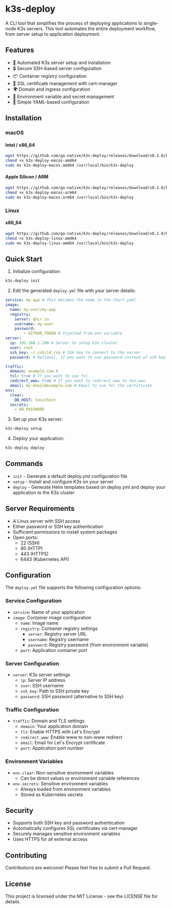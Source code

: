 # k3s-deploy

A CLI tool that simplifies the process of deploying applications to single-node K3s servers. This tool automates the entire deployment workflow, from server setup to application deployment.

## Features

- 🚀 Automated K3s server setup and installation
- 🔒 Secure SSH-based server configuration
- 📦 Container registry configuration
- 🔐 SSL certificate management with cert-manager
- 🌍 Domain and ingress configuration
- 🔑 Environment variable and secret management
- 📄 Simple YAML-based configuration

## Installation

### macOS

#### Intel / x86_64
```bash
wget https://github.com/go-native/k3s-deploy/releases/download/v0.1.0/k3s-deploy-macos-amd64
chmod +x k3s-deploy-macos-amd64
sudo mv k3s-deploy-macos-amd64 /usr/local/bin/k3s-deploy
```

#### Apple Silicon / ARM
```bash
wget https://github.com/go-native/k3s-deploy/releases/download/v0.1.0/k3s-deploy-macos-arm64
chmod +x k3s-deploy-macos-arm64
sudo mv k3s-deploy-macos-arm64 /usr/local/bin/k3s-deploy
```

### Linux

#### x86_64
```bash
wget https://github.com/go-native/k3s-deploy/releases/download/v0.1.0/k3s-deploy-linux-amd64
chmod +x k3s-deploy-linux-amd64
sudo mv k3s-deploy-linux-amd64 /usr/local/bin/k3s-deploy
```

## Quick Start

1. Initialize configuration:
```bash
k3s-deploy init
```

2. Edit the generated `deploy.yml` file with your server details:
```yaml
service: my-app # This becomes the name in the Chart.yaml 
image:
  name: my-user/my-app
  registry:
    server: ghcr.io
    username: my-user
    password:
	    - GITHUB_TOKEN # Injected from env variable
server: 
  ip: 192.168.1.100 # Server to setup k3s cluster
  user: root
  ssh_key: ~/.ssh/id_rsa # SSH key to connect to the server
  password: # Optional, if you want to use password instead of ssh key

traffic:
  domain: example.com # 
  tsl: true # If you want to use tsl
  redirect_www: true # If you want to redirect www to non-www
  email: my-email@example.com # Email to use for the certificate
env:
  clear:
    DB_HOST: localhost
  secrets:
    - DB_PASSWORD
```

3. Set up your K3s server:
```bash
k3s-deploy setup
```

4. Deploy your application:
```bash
k3s-deploy deploy
```

## Commands

- `init` - Generate a default deploy.yml configuration file
- `setup` - Install and configure K3s on your server
- `deploy` - Generate Helm templates based on deploy.yml and deploy your application to the K3s cluster

## Server Requirements

- A Linux server with SSH access
- Either password or SSH key authentication
- Sufficient permissions to install system packages
- Open ports:
  - 22 (SSH)
  - 80 (HTTP)
  - 443 (HTTPS)
  - 6443 (Kubernetes API)

## Configuration

The `deploy.yml` file supports the following configuration options:

### Service Configuration
- `service`: Name of your application
- `image`: Container image configuration
  - `name`: Image name
  - `registry`: Container registry settings
    - `server`: Registry server URL
    - `username`: Registry username
    - `password`: Registry password (from environment variable)
  - `port`: Application container port

### Server Configuration
- `server`: K3s server settings
  - `ip`: Server IP address
  - `user`: SSH username
  - `ssh_key`: Path to SSH private key
  - `password`: SSH password (alternative to SSH key)

### Traffic Configuration
- `traffic`: Domain and TLS settings
  - `domain`: Your application domain
  - `tls`: Enable HTTPS with Let's Encrypt
  - `redirect_www`: Enable www to non-www redirect
  - `email`: Email for Let's Encrypt certificate
  - `port`: Application port number

### Environment Variables
- `env.clear`: Non-sensitive environment variables
  - Can be direct values or environment variable references
- `env.secrets`: Sensitive environment variables
  - Always loaded from environment variables
  - Stored as Kubernetes secrets

## Security

- Supports both SSH key and password authentication
- Automatically configures SSL certificates via cert-manager
- Securely manages sensitive environment variables
- Uses HTTPS for all external access

## Contributing

Contributions are welcome! Please feel free to submit a Pull Request.

## License

This project is licensed under the MIT License - see the LICENSE file for details.